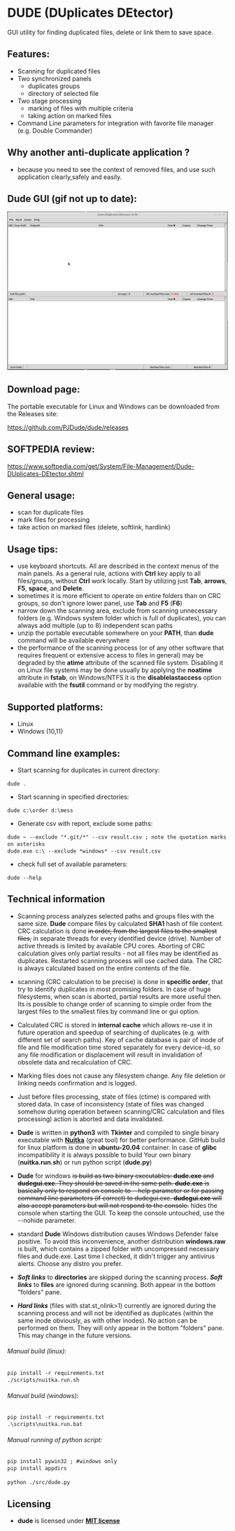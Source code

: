 # DUDE (DUplicates DEtector)

GUI utility for finding duplicated files, delete or link them to save space.

## Features:
- Scanning for duplicated files
- Two synchronized panels
  - duplicates groups
  - directory of selected file
- Two stage processing
  - marking of files with multiple criteria
  - taking action on marked files
- Command Line parameters for integration with favorite file manager (e.g. Double Commander)

## Why another anti-duplicate application ?
- because you need to see the context of removed files, and use such application clearly,safely and easily.

## Dude GUI (gif not up to date):
![image info](./info/dude.gif)

## Download page:
The portable executable for Linux and Windows can be downloaded from the Releases site:

https://github.com/PJDude/dude/releases

## SOFTPEDIA review:
https://www.softpedia.com/get/System/File-Management/Dude-DUplicates-DEtector.shtml

## General usage:
- scan for duplicate files
- mark files for processing
- take action on marked files (delete, softlink, hardlink)

## Usage tips:
- use keyboard shortcuts. All are described in the context menus of the main panels. As a general rule, actions with **Ctrl** key apply to all files/groups, without **Ctrl** work locally. Start by utilizing just **Tab**, **arrows**, **F5**, **space**, and **Delete**.
- sometimes it is more efficient to operate on entire folders than on CRC groups, so don't ignore lower panel, use **Tab** and **F5** (**F6**)
- narrow down the scanning area, exclude from scanning unnecessary folders (e.g. Windows system folder which is full of duplicates), you can always add multiple (up to 8) independent scan paths
- unzip the portable executable somewhere on your **PATH**, than **dude** command will be available everywhere
- the performance of the scanning process (or of any other software that requires frequent or extensive access to files in general) may be degraded by the **atime** attribute of the scanned file system. Disabling it on Linux file systems may be done usually by applying the **noatime** attribute in **fstab**, on Windows/NTFS it is the **disablelastaccess** option available with the **fsutil** command or by modifying the registry.

## Supported platforms:
- Linux
- Windows (10,11)

## Command line examples:
* Start scanning for duplicates in current directory:
```
dude .
```
* Start scanning in specified directories:
```
dude c:\order d:\mess
```
* Generate csv with report, exclude some paths:
```
dude ~ --exclude "*.git/*" --csv result.csv ; note the quotation marks on asterisks
dude.exe c:\ --exclude *windows* --csv result.csv
```
* check full set of available parameters:
```
dude --help
```

## Technical information
- Scanning process analyzes selected paths and groups files with the same size. **Dude** compare files by calculated **SHA1** hash of file content. CRC calculation is done ~~in order, from the largest files to the smallest files,~~ in separate threads for every identified device (drive). Number of active threads is limited by available CPU cores. Aborting of CRC calculation gives only partial results - not all files may be identified as duplicates. Restarted scanning process will use cached data. The CRC is always calculated based on the entire contents of the file.
- scanning (CRC calculation to be precise) is done in **specific order**, that try to identify duplicates in most promising folders. In case of huge filesystems, when scan is aborted, partial results are more useful then. Its is possible to change order of scanning to simple order from the largest files to the smallest files by command line or gui option.
- Calculated CRC is stored in **internal cache** which allows re-use it in future operation and speedup of searching of duplicates (e.g. with different set of search paths). Key of cache database is pair of inode of file and file modification time stored separately for every device-id, so any file modification or displacement will result in invalidation of obsolete data and recalculation of CRC.
- Marking files does not cause any filesystem change. Any file deletion or linking needs confirmation and is logged.
- Just before files processing, state of files (ctime) is compared with stored data. In case of inconsistency (state of files was changed somehow during operation between scanning/CRC calculation and files processing) action is aborted and data invalidated.
- **Dude** is written in **python3** with **Tkinter** and compiled to single binary executable with **[Nuitka](https://github.com/Nuitka/Nuitka)** (great tool) for better performance. GitHub build for linux platform is done in **ubuntu-20.04** container. In case of **glibc** incompatibility it is always possible to build Your own binary (**nuitka.run.sh**) or run python script (**dude.py**)
- **Dude** for windows ~~is build as two binary executables: **dude.exe** and **dudegui.exe**. They should be saved in the same path. **dude.exe** is basically only to respond on console to --help parameter or for passing command line parameters (if correct) to dudegui.exe. **dudegui.exe** will also accept parameters but will not respond to the console.~~ hides the console when starting the GUI. To keep the console untouched, use the --nohide parameter.
- standard **Dude** Windows distribution causes Windows Defender false positive. To avoid this inconvenience, another distribution **windows.raw** is built, which contains a zipped folder with uncompressed necessary files and dude.exe. Last time I checked, it didn't trigger any antivirus alerts. Choose any distro you prefer.

- ***Soft links*** to **directories** are skipped during the scanning process. ***Soft links*** to **files** are ignored during scanning. Both appear in the bottom "folders" pane.
- ***Hard links*** (files with stat.st_nlink>1) currently are ignored during the scanning process and will not be identified as duplicates (within the same inode obviously, as with other inodes). No action can be performed on them. They will only appear in the bottom "folders" pane. This may change in the future versions.

###### Manual build (linux):
```
pip install -r requirements.txt
./scripts/nuitka.run.sh
```
###### Manual build (windows):
```
pip install -r requirements.txt
.\scripts\nuitka.run.bat
```
###### Manual running of python script:
```
pip install pywin32 ; #windows only
pip install appdirs

python ./src/dude.py
```

## Licensing
- **dude** is licensed under **[MIT license](./LICENSE)**
